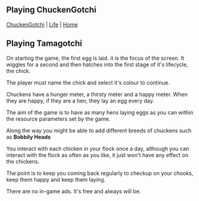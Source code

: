 ## Playing ChuckenGotchi

[ChuckenGotchi](./) | [Life](../) | [Home](../..)

## Playing Tamagotchi

On starting the game, the first egg is laid. it is the focus of the screen. It wiggles for a second and then hatches into the first stage of it's lifecycle, the chick.

The player must name the chick and select it's colour to continue.

Chuckens have a hunger meter, a thirsty meter and a happy meter. When they are happy, if they are a hen, they lay an egg every day.

The aim of the game is to have as many hens laying eggs as you can within the resource parameters set by the game.

Along the way you might be able to add different breeds of chuckens such as **Bobbily Heads**

You interact with each chicken in your flock once a day, although you can interact with the flock as often as you like, it just won't have any effect on the chickens.

The point is to keep you coming back regularly to checkup on your chooks, keep them happy and keep them laying.

There are no in-game ads. It's free and always will be.
